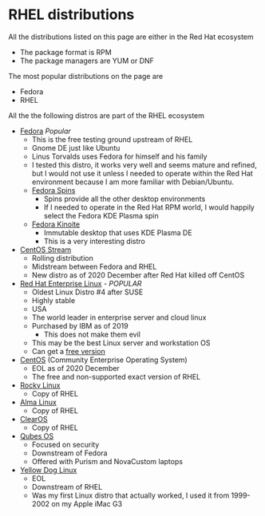 # RHEL distributions

All the distributions listed on this page are either in the Red Hat ecosystem

- The package format is RPM
- The package managers are YUM or DNF

The most popular distributions on the page are

- Fedora
- RHEL

All the the following distros are part of the RHEL ecosystem

- [Fedora](https://getfedora.org/) *Popular*
  - This is the free testing ground upstream of RHEL
  - Gnome DE just like Ubuntu
  - Linus Torvalds uses Fedora for himself and his family
  - I tested this distro, it works very well and seems mature and refined, but I would not use it unless I needed to operate within the Red Hat environment because I am more familiar with Debian/Ubuntu.
  - [Fedora Spins](https://spins.fedoraproject.org/)
    - Spins provide all the other desktop environments
    - If I needed to operate in the Red Hat RPM world, I would happily select the Fedora KDE Plasma spin
  - [Fedora Kinoite](https://fedoraproject.org/kinoite/)
    - Immutable desktop that uses KDE Plasma DE
    - This is a very interesting distro
- [CentOS Stream](https://www.centos.org/centos-stream/)
  - Rolling distribution
  - Midstream between Fedora and RHEL
  - New distro as of 2020 December after Red Hat killed off CentOS
- [Red Hat Enterprise Linux](https://www.redhat.com/en) - *POPULAR*
  - Oldest Linux Distro #4 after SUSE
  - Highly stable
  - USA
  - The world leader in enterprise server and cloud linux
  - Purchased by IBM as of 2019
    - This does not make them evil
  - This may be the best Linux server and workstation OS
  - Can get a [free version](https://iceburn.medium.com/use-rhel-for-free-red-hat-developer-program-2de06219d807)
- [CentOS](https://www.centos.org/) (Community Enterprise Operating System)
  - EOL as of 2020 December
  - The free and non-supported exact version of RHEL
- [Rocky Linux](https://rockylinux.org/)
  - Copy of RHEL
- [Alma Linux](https://almalinux.org/)
  - Copy of RHEL
- [ClearOS](https://www.clearos.com/)
  - Copy of RHEL
- [Qubes OS](https://www.qubes-os.org/)
  - Focused on security
  - Downstream of Fedora
  - Offered with Purism and NovaCustom laptops
- [Yellow Dog Linux](https://en.wikipedia.org/wiki/Yellow_Dog_Linux)
  - EOL
  - Downstream of RHEL
  - Was my first Linux distro that actually worked, I used it from 1999-2002 on my Apple iMac G3
